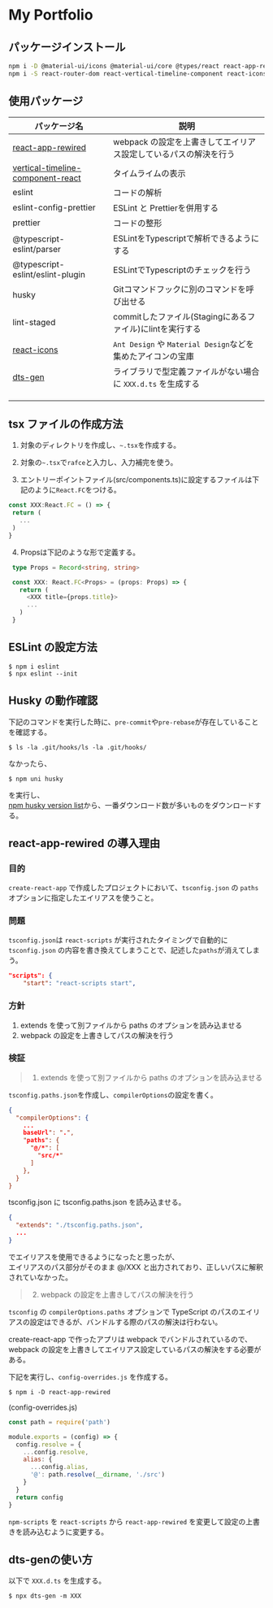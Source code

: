 # My Portfolio

## パッケージインストール

```bash
npm i -D @material-ui/icons @material-ui/core @types/react react-app-rewired @types/react-vertical-timeline-component eslint eslint-config-prettier prettier husky@4.3.8 lint-staged dts-gen
npm i -S react-router-dom react-vertical-timeline-component react-icons @mui/material@next @emotion/react @emotion/styled
```

## 使用パッケージ
| パッケージ名 | 説明 |
| --- | --- |
| [react-app-rewired](https://www.npmjs.com/package/react-app-rewired) | webpack の設定を上書きしてエイリアス設定しているパスの解決を行う |
| [vertical-timeline-component-react](https://stephane-monnot.github.io/react-vertical-timeline/#/) | タイムライムの表示 |
| eslint | コードの解析 |
| eslint-config-prettier | ESLint と Prettierを併用する |
| prettier | コードの整形 |
| @typescript-eslint/parser | ESLintをTypescriptで解析できるようにする |
| @typescript-eslint/eslint-plugin | ESLintでTypescriptのチェックを行う |
| husky | Gitコマンドフックに別のコマンドを呼び出せる |
| lint-staged | commitしたファイル(Stagingにあるファイル)にlintを実行する |
| [react-icons](https://react-icons.github.io/react-icons) | `Ant Design` や `Material Design`などを集めたアイコンの宝庫 |
| [dts-gen](https://github.com/microsoft/dts-gen) | ライブラリで型定義ファイルがない場合に `XXX.d.ts` を生成する |
| | |
| | |
| | |

## tsx ファイルの作成方法

 1. 対象のディレクトリを作成し、`~.tsx`を作成する。

 2. 対象の`~.tsx`で`rafce`と入力し、入力補完を使う。

 3. エントリーポイントファイル(src/components.ts)に設定するファイルは下記のように`React.FC`をつける。

 ```ts
 const XXX:React.FC = () => {
  return (
    ...
  )
 }
 ```

 4. Propsは下記のような形で定義する。

 ```ts
  type Props = Record<string, string>

  const XXX: React.FC<Props> = (props: Props) => {
    return (
      <XXX title={props.title}>
      ...
    )
  }
 ```

## ESLint の設定方法

```
$ npm i eslint
$ npx eslint --init
```

## Husky の動作確認

下記のコマンドを実行した時に、`pre-commit`や`pre-rebase`が存在していることを確認する。

```
$ ls -la .git/hooks/ls -la .git/hooks/
```

なかったら、

```
$ npm uni husky
```
を実行し、  
[npm husky version list](https://www.npmjs.com/package/husky)から、一番ダウンロード数が多いものをダウンロードする。
## react-app-rewired の導入理由

### 目的
`create-react-app` で作成したプロジェクトにおいて、`tsconfig.json` の `paths`オプションに指定したエイリアスを使うこと。

### 問題

`tsconfig.json`は `react-scripts` が実行されたタイミングで自動的に `tsconfig.json` の内容を書き換えてしまうことで、記述した`paths`が消えてしまう。

```json
"scripts": {
    "start": "react-scripts start",
```

### 方針
1. extends を使って別ファイルから paths のオプションを読み込ませる
2. webpack の設定を上書きしてパスの解決を行う

### 検証

> 1. extends を使って別ファイルから paths のオプションを読み込ませる

`tsconfig.paths.json`を作成し、`compilerOptions`の設定を書く。  

```json
{
  "compilerOptions": {
    ...
    baseUrl": ".",
    "paths": {
      "@/*": [
        "src/*"
      ]
    },
  }
}
```
tsconfig.json に tsconfig.paths.json を読み込ませる。

```json
{
  "extends": "./tsconfig.paths.json",
  ...
}
```

でエイリアスを使用できるようになったと思ったが、  
エイリアスのパス部分がそのまま @/XXX と出力されており、正しいパスに解釈されていなかった。

> 2. webpack の設定を上書きしてパスの解決を行う

`tsconfig` の `compilerOptions.paths` オプションで TypeScript のパスのエイリアスの設定はできるが、バンドルする際のパスの解決は行わない。  

create-react-app で作ったアプリは webpack でバンドルされているので、webpack の設定を上書きしてエイリアス設定しているパスの解決をする必要がある。

下記を実行し、`config-overrides.js` を作成する。
```
$ npm i -D react-app-rewired
```

(config-overrides.js)
```js
const path = require('path')

module.exports = (config) => {
  config.resolve = {
    ...config.resolve,
    alias: {
      ...config.alias,
      '@': path.resolve(__dirname, './src')
    }
  }
  return config
}

```

`npm-scripts` を `react-scripts` から `react-app-rewired` を変更して設定の上書きを読み込むように変更する。

## dts-genの使い方
以下で `XXX.d.ts` を生成する。

```terminal
$ npx dts-gen -m XXX
```


